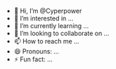 - 👋 Hi, I’m @Cyperpower
- 👀 I’m interested in ...
- 🌱 I’m currently learning ...
- 💞️ I’m looking to collaborate on ...
- 📫 How to reach me ...
- 😄 Pronouns: ...
- ⚡ Fun fact: ...

<!---
Cyperpower/Cyperpower is a ✨ special ✨ repository because its `README.md` (this file) appears on your GitHub profile.
You can click the Preview link to take a look at your changes.
--->
